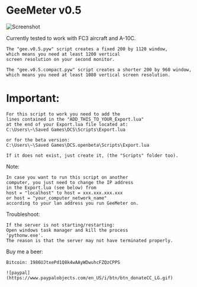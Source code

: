 GeeMeter v0.5
=============
![Screenshot](http://i.imgur.com/cj8YFCn.jpg)

Currently tested to work with FC3 aircraft and A-10C.

	The "gee.v0.5.pyw" script creates a fixed 200 by 1120 window,
	which means you need at least 1200 vertical
	screen resolution on your second monitor.

	The "gee.v0.5.compact.pyw" script creates a shorter 200 by 960 window,
	which means you need at least 1080 vertical screen resolution.


Important:
==========
	For this script to work you need to add the
	lines contained in the "ADD_THIS_TO_YOUR_Export.lua"
	at the end of your Export.lua file located at:
	C:\Users\~\Saved Games\DCS\Scripts\Export.lua

	or for the beta version:
	C:\Users\~\Saved Games\DCS.openbeta\Scripts\Export.lua

	If it does not exist, just create it, (the "Scripts" folder too).

Note:

	In case you want to run this script on another
	computer, you just need to change the IP address
	in the Export.lua (see below) from
	host = "localhost" to host = xxx.xxx.xxx.xxx
	or host = "your_computer_network_name"
	according to your lan address you run GeeMeter on.

Troubleshoot:

	If the server is not starting/restarting:
	Open windows task manager and kill the process
	'pythonw.exe'.
	The reason is that the server may not have terminated properly.

Buy me a beer:

	Bitcoin: 1986UJtxePd1Q8k4wAAyWDwuhcFZQzCPPS
	
	![paypal](https://www.paypalobjects.com/en_US/i/btn/btn_donateCC_LG.gif)



